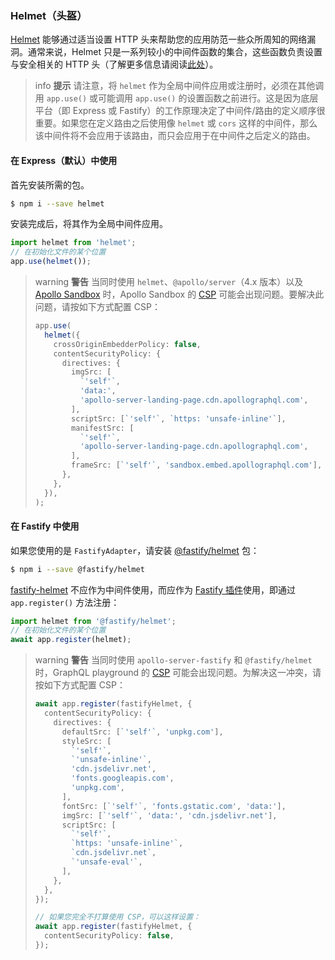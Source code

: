 ### Helmet（头盔）

[Helmet](https://github.com/helmetjs/helmet) 能够通过适当设置 HTTP 头来帮助您的应用防范一些众所周知的网络漏洞。通常来说，Helmet 只是一系列较小的中间件函数的集合，这些函数负责设置与安全相关的 HTTP 头（了解更多信息请阅读[此处](https://github.com/helmetjs/helmet#how-it-works)）。

> info **提示** 请注意，将 `helmet` 作为全局中间件应用或注册时，必须在其他调用 `app.use()` 或可能调用 `app.use()` 的设置函数之前进行。这是因为底层平台（即 Express 或 Fastify）的工作原理决定了中间件/路由的定义顺序很重要。如果您在定义路由之后使用像 `helmet` 或 `cors` 这样的中间件，那么该中间件将不会应用于该路由，而只会应用于在中间件之后定义的路由。

#### 在 Express（默认）中使用

首先安装所需的包。

```bash
$ npm i --save helmet
```

安装完成后，将其作为全局中间件应用。

```typescript
import helmet from 'helmet';
// 在初始化文件的某个位置
app.use(helmet());
```

> warning **警告** 当同时使用 `helmet`、`@apollo/server`（4.x 版本）以及 [Apollo Sandbox](/graphql/quick-start#apollo-sandbox) 时，Apollo Sandbox 的 [CSP](https://developer.mozilla.org/en-US/docs/Web/HTTP/CSP) 可能会出现问题。要解决此问题，请按如下方式配置 CSP：
>
> ```typescript
> app.use(
>   helmet({
>     crossOriginEmbedderPolicy: false,
>     contentSecurityPolicy: {
>       directives: {
>         imgSrc: [
>           `'self'`,
>           'data:',
>           'apollo-server-landing-page.cdn.apollographql.com',
>         ],
>         scriptSrc: [`'self'`, `https: 'unsafe-inline'`],
>         manifestSrc: [
>           `'self'`,
>           'apollo-server-landing-page.cdn.apollographql.com',
>         ],
>         frameSrc: [`'self'`, 'sandbox.embed.apollographql.com'],
>       },
>     },
>   }),
> );
> ```

#### 在 Fastify 中使用

如果您使用的是 `FastifyAdapter`，请安装 [@fastify/helmet](https://github.com/fastify/fastify-helmet) 包：

```bash
$ npm i --save @fastify/helmet
```

[fastify-helmet](https://github.com/fastify/fastify-helmet) 不应作为中间件使用，而应作为 [Fastify 插件](https://www.fastify.io/docs/latest/Reference/Plugins/)使用，即通过 `app.register()` 方法注册：

```typescript
import helmet from '@fastify/helmet';
// 在初始化文件的某个位置
await app.register(helmet);
```

> warning **警告** 当同时使用 `apollo-server-fastify` 和 `@fastify/helmet` 时，GraphQL playground 的 [CSP](https://developer.mozilla.org/en-US/docs/Web/HTTP/CSP) 可能会出现问题。为解决这一冲突，请按如下方式配置 CSP：
>
> ```typescript
> await app.register(fastifyHelmet, {
>   contentSecurityPolicy: {
>     directives: {
>       defaultSrc: [`'self'`, 'unpkg.com'],
>       styleSrc: [
>         `'self'`,
>         `'unsafe-inline'`,
>         'cdn.jsdelivr.net',
>         'fonts.googleapis.com',
>         'unpkg.com',
>       ],
>       fontSrc: [`'self'`, 'fonts.gstatic.com', 'data:'],
>       imgSrc: [`'self'`, 'data:', 'cdn.jsdelivr.net'],
>       scriptSrc: [
>         `'self'`,
>         `https: 'unsafe-inline'`,
>         `cdn.jsdelivr.net`,
>         `'unsafe-eval'`,
>       ],
>     },
>   },
> });
>
> // 如果您完全不打算使用 CSP，可以这样设置：
> await app.register(fastifyHelmet, {
>   contentSecurityPolicy: false,
> });
> ```
